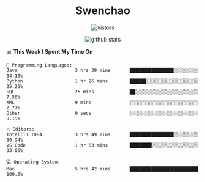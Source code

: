 <h1 align="center">Swenchao</h3>

<p align="center">
  <img src="https://visitor-badge.glitch.me/badge?page_id=Swenchao" alt="vistors" />
</p>

<p align="center">
  <img src="https://github-readme-stats.vercel.app/api?username=Swenchao&count_private=true&show_icons=true&theme=vue-dark&hide_title=true" alt="github stats" />
</p>

<!--START_SECTION:waka-->
📊 **This Week I Spent My Time On** 

```text
💬 Programming Languages: 
Java                     3 hrs 39 mins       ████████████████░░░░░░░░░   64.16% 
Python                   1 hr 26 mins        ██████░░░░░░░░░░░░░░░░░░░   25.26% 
SQL                      25 mins             ██░░░░░░░░░░░░░░░░░░░░░░░   7.56% 
XML                      9 mins              ░░░░░░░░░░░░░░░░░░░░░░░░░   2.77% 
Other                    0 secs              ░░░░░░░░░░░░░░░░░░░░░░░░░   0.15%

🔥 Editors: 
IntelliJ IDEA            3 hrs 49 mins       ████████████████░░░░░░░░░   66.94% 
VS Code                  1 hr 53 mins        ████████░░░░░░░░░░░░░░░░░   33.06%

💻 Operating System: 
Mac                      5 hrs 42 mins       █████████████████████████   100.0%

```


<!--END_SECTION:waka-->
